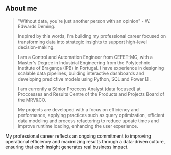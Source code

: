 ## About me
<!--
> Sou formado em [Engenharia de Controle e Automação](https://www.eng-controleautomacao.leopoldina.cefetmg.br/) pelo [Centro Federal de Educação Tecnológica de Minas Gerais](https://www.cefetmg.br/) (CEFET-MG) e concluí o [mestrado em Engenharia Industrial](https://portal3.ipb.pt/index.php/pt/guiaects/cursos/mestrados/curso?cod_escola=3043&cod_curso=9572) no [Instituto Politécnico de Bragança](https://ipb.pt/) (IPB), em Portugal, por meio de um programa de intercâmbio em parceria com o CEFET-MG.
> 
> Durante a graduação no CEFET-MG fui proativo ao atuar na organização de eventos e em projetos de extensão e pesquisa trabalhando com robótica, instrumentação, sistemas fotovoltaicos e desenvolvimento web/mobile. Também atuei na gestão da [empresa júnior Encautech](https://encautech.com/) e do Diretório Acadêmico - órgão de representação política estudantil.
>
> No início da minha carreira, tive a oportunidade de estagiar em duas empresas do setor de energia: [Carto Solar](https://cartosolar.com.br) e [Energisa](https://www.grupoenergisa.com.br). Na primeira trabalhei com projetos de eficiência energética e na segunda trabalhei com o acompanhamento de indicadores estratégicos para avaliação do desempenho de serviços de TI. Em ambas trabalhei com grandes quantidades de dados e a necessidade de tratá-los, organizá-los e analisá-los, daí surgiu minha grande paixão profissional: **Ciência de Dados**. Durante o intercâmbio em Portugal ampliei a paixão por trabalhar com dados ao desenvolver meu trabalho de conclusão de curso dentro do projeto [iSafety](https://isafety.morecolab.pt), no qual atuei como bolsista de pesquisa. O objetivo do meu trabalho foi desenvolver e aprimorar um algoritmo de machine learning capaz de prever o nível de risco de ocorrência de acidentes no setor do varejo.
>
> Hoje sou Analista de Processos Sênior na [MRV](https://mrveco.com.br/), e atuo na criação e análise de indicadores para a Diretoria de Produtos e Projetos, gerando insights importantes para suportar uma tomada de decisão orientada por dados utilizando as ferramentas Power BI, Power Query e Linguagem M, funções DAX, SQL e Google Cloud Platform.
>
> -->
> "Without data, you're just another person with an opinion" - W. Edwards Deming.
>
> Inspired by this words, I'm building my professional career focused on transforming data into strategic insights to support high-level decision-making.
>
> I am a Control and Automation Engineer from CEFET-MG, with a Master's Degree in Industrial Engineering from the Polytechnic Institute of Bragança (IPB) in Portugal. I have experience in designing scalable data pipelines, building interactive dashboards and developing predictive models using Python, SQL and Power BI.
>
> I am currently a Sênior Proccess Analyst (data focused) at Proccesses and Results Centre of the Products and Projects Board of the MRV&CO.
>
> My projects are developed with a focus on efficiency and performance, applying practices such as query optimization, efficient data modeling and process refactoring to reduce update times and improve runtime loading, enhancing the user experience.

My professional career reflects an ongoing commitment to improving operational efficiency and maximizing results through a data-driven culture, ensuring that each insight generates real business impact.
